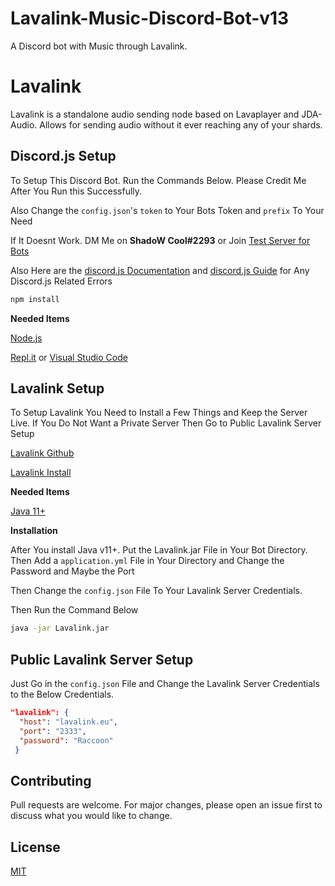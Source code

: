 # Lavalink-Music-Discord-Bot-v13
A Discord bot with Music through Lavalink.
# Lavalink

Lavalink is a standalone audio sending node based on Lavaplayer and JDA-Audio. Allows for sending audio without it ever reaching any of your shards.

## Discord.js Setup

To Setup This Discord Bot. Run the Commands Below. Please Credit Me After You Run this Successfully.

Also Change the `config.json`'s `token` to Your Bots Token and `prefix` To Your Need

If It Doesnt Work. DM Me on **ShadoW Cool#2293** or Join [Test Server for Bots](https://discord.gg/SBhdMeW5qG)

Also Here are the [discord.js Documentation](https://discord.js.org/#/docs/discord.js/stable/general/welcome) and [discord.js Guide](https://discordjs.guide/#before-you-begin) for Any Discord.js Related Errors

```bash
npm install
```

**Needed Items**

[Node.js](https://nodejs.org/en/)

[Repl.it](https://repl.it) or [Visual Studio Code](https://code.visualstudio.com)

## Lavalink Setup

To Setup Lavalink You Need to Install a Few Things and Keep the Server Live. If You Do Not Want a Private Server Then Go to Public Lavalink Server Setup

[Lavalink Github](https://github.com/freyacodes/Lavalink)

[Lavalink Install](https://github.com/freyacodes/Lavalink/releases)

**Needed Items**

[Java 11+](https://www.java.com/en/)

**Installation**

After You install Java v11+. Put the Lavalink.jar File in Your Bot Directory. Then Add a `application.yml` File in Your Directory and Change the Password and Maybe the Port

Then Change the `config.json` File To Your Lavalink Server Credentials.

Then Run the Command Below

```bash
java -jar Lavalink.jar
```

## Public Lavalink Server Setup

Just Go in the `config.json` File and Change the Lavalink Server Credentials to the Below Credentials.

```json
"lavalink": {
  "host": "lavalink.eu",
  "port": "2333",
  "password": "Raccoon"
 }
```

## Contributing
Pull requests are welcome. For major changes, please open an issue first to discuss what you would like to change.

## License
[MIT](https://choosealicense.com/licenses/mit/)

